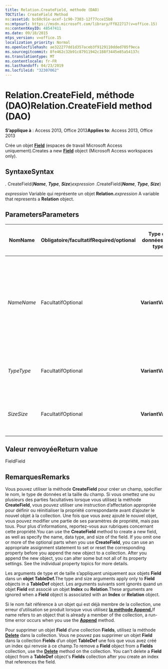 ```yaml
---
title: Relation.CreateField, méthode (DAO)
TOCTitle: CreateField Method
ms:assetid: bc60c91e-acef-1c90-7303-12f77cce15b8
ms:mtpsurl: https://msdn.microsoft.com/library/Ff822717(v=office.15)
ms:contentKeyID: 48547411
ms.date: 09/18/2015
mtps_version: v=office.15
localization_priority: Normal
ms.openlocfilehash: ae322277dd1d357aceb3f9129110dded705f9eca
ms.sourcegitcommit: 8fe462c32b91c87911942c188f3445e85a54137c
ms.translationtype: MT
ms.contentlocale: fr-FR
ms.lasthandoff: 04/23/2019
ms.locfileid: "32307062"
---
```

# <a name="relationcreatefield-method-dao"></a><span data-ttu-id="c4e79-102">Relation.CreateField, méthode (DAO)</span><span class="sxs-lookup"><span data-stu-id="c4e79-102">Relation.CreateField method (DAO)</span></span>

<span data-ttu-id="c4e79-103">**S’applique à** : Access 2013, Office 2013</span><span class="sxs-lookup"><span data-stu-id="c4e79-103">**Applies to**: Access 2013, Office 2013</span></span>

<span data-ttu-id="c4e79-104">Crée un objet **[Field](field-object-dao.md)** (espaces de travail Microsoft Access uniquement).</span><span class="sxs-lookup"><span data-stu-id="c4e79-104">Creates a new **[Field](field-object-dao.md)** object (Microsoft Access workspaces only).</span></span>

## <a name="syntax"></a><span data-ttu-id="c4e79-105">Syntaxe</span><span class="sxs-lookup"><span data-stu-id="c4e79-105">Syntax</span></span>

<span data-ttu-id="c4e79-106">*.* CreateField(***Name***, ***Type***, ***Size***)</span><span class="sxs-lookup"><span data-stu-id="c4e79-106">*expression* .CreateField(***Name***, ***Type***, ***Size***)</span></span>

<span data-ttu-id="c4e79-107">*expression* Variable qui représente un objet **Relation.**</span><span class="sxs-lookup"><span data-stu-id="c4e79-107">*expression* A variable that represents a **Relation** object.</span></span>

## <a name="parameters"></a><span data-ttu-id="c4e79-108">Parameters</span><span class="sxs-lookup"><span data-stu-id="c4e79-108">Parameters</span></span>

<table>
<colgroup>
<col style="width: 25%" />
<col style="width: 25%" />
<col style="width: 25%" />
<col style="width: 25%" />
</colgroup>
<thead>
<tr class="header">
<th><p><span data-ttu-id="c4e79-109">Nom</span><span class="sxs-lookup"><span data-stu-id="c4e79-109">Name</span></span></p></th>
<th><p><span data-ttu-id="c4e79-110">Obligatoire/facultatif</span><span class="sxs-lookup"><span data-stu-id="c4e79-110">Required/optional</span></span></p></th>
<th><p><span data-ttu-id="c4e79-111">Type de données</span><span class="sxs-lookup"><span data-stu-id="c4e79-111">Data type</span></span></p></th>
<th><p><span data-ttu-id="c4e79-112">Description</span><span class="sxs-lookup"><span data-stu-id="c4e79-112">Description</span></span></p></th>
</tr>
</thead>
<tbody>
<tr class="odd">
<td><p><span data-ttu-id="c4e79-113"><em>Name</em></span><span class="sxs-lookup"><span data-stu-id="c4e79-113"><em>Name</em></span></span></p></td>
<td><p><span data-ttu-id="c4e79-114">Facultatif</span><span class="sxs-lookup"><span data-stu-id="c4e79-114">Optional</span></span></p></td>
<td><p><span data-ttu-id="c4e79-115"><strong>Variant</strong></span><span class="sxs-lookup"><span data-stu-id="c4e79-115"><strong>Variant</strong></span></span></p></td>
<td><p><span data-ttu-id="c4e79-p101">Chaîne qui identifie de manière unique le nouvel objet <strong>Field</strong>. Reportez-vous à la propriété <strong><a href="connection-name-property-dao.md">Name</a></strong> pour plus d’informations sur les noms valides pour l’objet <strong>Field</strong>.</span><span class="sxs-lookup"><span data-stu-id="c4e79-p101">A String that uniquely names the new <strong>Field</strong> object. See the <strong><a href="connection-name-property-dao.md">Name</a></strong> property for details on valid <strong>Field</strong> names.</span></span></p></td>
</tr>
<tr class="even">
<td><p><span data-ttu-id="c4e79-118"><em>Type</em></span><span class="sxs-lookup"><span data-stu-id="c4e79-118"><em>Type</em></span></span></p></td>
<td><p><span data-ttu-id="c4e79-119">Facultatif</span><span class="sxs-lookup"><span data-stu-id="c4e79-119">Optional</span></span></p></td>
<td><p><span data-ttu-id="c4e79-120"><strong>Variant</strong></span><span class="sxs-lookup"><span data-stu-id="c4e79-120"><strong>Variant</strong></span></span></p></td>
<td><p><span data-ttu-id="c4e79-121">Argument non pris en charge pour cet objet.</span><span class="sxs-lookup"><span data-stu-id="c4e79-121">Argument not supported for this object.</span></span></p></td>
</tr>
<tr class="odd">
<td><p><span data-ttu-id="c4e79-122"><em>Size</em></span><span class="sxs-lookup"><span data-stu-id="c4e79-122"><em>Size</em></span></span></p></td>
<td><p><span data-ttu-id="c4e79-123">Facultatif</span><span class="sxs-lookup"><span data-stu-id="c4e79-123">Optional</span></span></p></td>
<td><p><span data-ttu-id="c4e79-124"><strong>Variant</strong></span><span class="sxs-lookup"><span data-stu-id="c4e79-124"><strong>Variant</strong></span></span></p></td>
<td><p><span data-ttu-id="c4e79-125">Argument non pris en charge pour cet objet.</span><span class="sxs-lookup"><span data-stu-id="c4e79-125">Argument not supported for this object.</span></span></p></td>
</tr>
</tbody>
</table>


## <a name="return-value"></a><span data-ttu-id="c4e79-126">Valeur renvoyée</span><span class="sxs-lookup"><span data-stu-id="c4e79-126">Return value</span></span>

<span data-ttu-id="c4e79-127">Field</span><span class="sxs-lookup"><span data-stu-id="c4e79-127">Field</span></span>

## <a name="remarks"></a><span data-ttu-id="c4e79-128">Remarques</span><span class="sxs-lookup"><span data-stu-id="c4e79-128">Remarks</span></span>

<span data-ttu-id="c4e79-p102">Vous pouvez utiliser la méthode **CreateField** pour créer un champ, spécifier le nom, le type de données et la taille du champ. Si vous omettez une ou plusieurs des parties facultatives lorsque vous utilisez la méthode **CreateField**, vous pouvez utiliser une instruction d’affectation appropriée pour définir ou réinitialiser la propriété correspondante avant d’ajouter le nouvel objet à la collection. Une fois que vous avez ajouté le nouvel objet, vous pouvez modifier une partie de ses paramètres de propriété, mais pas tous. Pour plus d’informations, reportez-vous aux rubriques concernant cette propriété.</span><span class="sxs-lookup"><span data-stu-id="c4e79-p102">You can use the **CreateField** method to create a new field, as well as specify the name, data type, and size of the field. If you omit one or more of the optional parts when you use **CreateField**, you can use an appropriate assignment statement to set or reset the corresponding property before you append the new object to a collection. After you append the new object, you can alter some but not all of its property settings. See the individual property topics for more details.</span></span>

<span data-ttu-id="c4e79-133">Les arguments de type et de taille s’appliquent uniquement aux objets **Field** dans un **objet TableDef.**</span><span class="sxs-lookup"><span data-stu-id="c4e79-133">The type and size arguments apply only to **Field** objects in a **TableDef** object.</span></span> <span data-ttu-id="c4e79-134">Les arguments suivants sont ignorés quand un objet **Field** est associé un objet **Index** ou **Relation**.</span><span class="sxs-lookup"><span data-stu-id="c4e79-134">These arguments are ignored when a **Field** object is associated with an **Index** or **Relation** object.</span></span>

<span data-ttu-id="c4e79-135">Si le nom fait référence à un objet qui est déjà membre de la collection, une erreur d’utilisation se produit lorsque vous utilisez **[la méthode Append.](fields-append-method-dao.md)**</span><span class="sxs-lookup"><span data-stu-id="c4e79-135">If name refers to an object that is already a member of the collection, a run-time error occurs when you use the **[Append](fields-append-method-dao.md)** method.</span></span>

<span data-ttu-id="c4e79-p104">Pour supprimer un objet **Field** d’une collection **Fields**, utilisez la méthode **[Delete](fields-delete-method-dao.md)** dans la collection. Vous ne pouvez pas supprimer un objet **Field** dans la collection **Fields** d’un objet **TableDef** une fois que vous avez créé un index qui renvoie à ce champ.</span><span class="sxs-lookup"><span data-stu-id="c4e79-p104">To remove a **Field** object from a **Fields** collection, use the **[Delete](fields-delete-method-dao.md)** method on the collection. You can't delete a **Field** object from a **TableDef** object's **Fields** collection after you create an index that references the field.</span></span>

